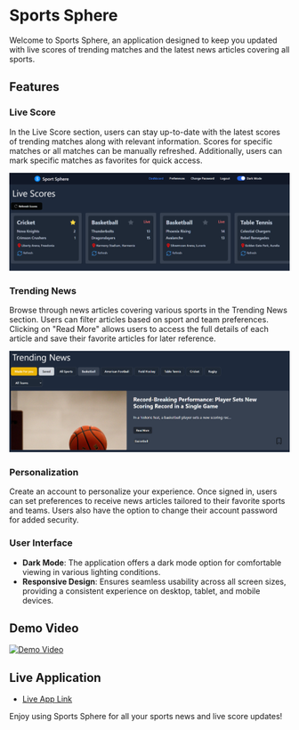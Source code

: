 # Sports Sphere

Welcome to Sports Sphere, an application designed to keep you updated with live scores of trending matches and the latest news articles covering all sports.

## Features

### Live Score

In the Live Score section, users can stay up-to-date with the latest scores of trending matches along with relevant information. Scores for specific matches or all matches can be manually refreshed. Additionally, users can mark specific matches as favorites for quick access.

![Live Score](https://github.com/irshad2k2/sport-sphere/blob/4e06e6a2e68b543d201b3ca866f81dd54deaf91b/LiveScore.png)

### Trending News

Browse through news articles covering various sports in the Trending News section. Users can filter articles based on sport and team preferences. Clicking on "Read More" allows users to access the full details of each article and save their favorite articles for later reference.

![Trending News](https://github.com/irshad2k2/sport-sphere/blob/4e06e6a2e68b543d201b3ca866f81dd54deaf91b/TrendingNews.png)

### Personalization

Create an account to personalize your experience. Once signed in, users can set preferences to receive news articles tailored to their favorite sports and teams. Users also have the option to change their account password for added security.

### User Interface

- **Dark Mode**: The application offers a dark mode option for comfortable viewing in various lighting conditions.
- **Responsive Design**: Ensures seamless usability across all screen sizes, providing a consistent experience on desktop, tablet, and mobile devices.

## Demo Video

[![Demo Video](https://img.youtube.com/vi/xDJ8AqTZxmw/0.jpg)](https://youtu.be/xDJ8AqTZxmw)

## Live Application

- [Live App Link](https://main--sport-sphere.netlify.app/)

Enjoy using Sports Sphere for all your sports news and live score updates!
